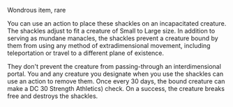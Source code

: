 Wondrous item, rare 

You can use an action to place these shackles on an incapacitated creature. The shackles adjust to fit a creature of Small to Large size. In addition to serving as mundane manacles, the shackles prevent a creature bound by them from using any method of extradimensional movement, including teleportation or travel to a different plane of existence. 

They don't prevent the creature from passing-through an interdimensional portal. You and any creature you designate when you use the shackles can use an action to remove them. Once every 30 days, the bound creature can make a DC 30 Strength Athletics) check. On a success, the creature breaks free and destroys the shackles.